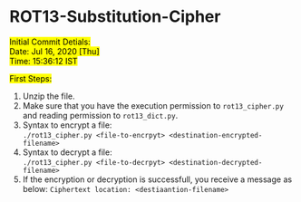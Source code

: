 # ROT13-Substitution-Cipher

<mark>Initial Commit Detials:<mark>\
  <mark>Date:<mark> Jul 16, 2020 [Thu]\
  <mark>Time:<mark> 15:36:12 IST
  
<mark>First Steps:<mark>
   1. Unzip the file.
   2. Make sure that you have the execution permission to `rot13_cipher.py`
      and reading permission to `rot13_dict.py`.
   3. Syntax to encrypt a file:\
      `./rot13_cipher.py <file-to-encrpyt> <destination-encrypted-filename>`
   4. Syntax to decrypt a file:\
      `./rot13_cipher.py <file-to-decrpyt> <destination-decrypted-filename>`
   5. If the encryption or decryption is successfull, you receive a message as below:
      `Ciphertext location: <destiaantion-filename>`
